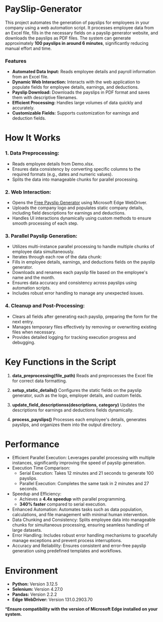 # PaySlip-Generator
This project automates the generation of payslips for employees in your company using a web automation script. It processes employee data from an Excel file, fills in the necessary fields on a payslip generator website, and downloads the payslips as PDF files. The system can generate approximately **100 payslips in around 6 minutes**, significantly reducing manual effort and time.
### Features
 - **Automated Data Input:** Reads employee details and payroll information from an Excel file.
 - **Dynamic Web Interaction:** Interacts with the web application to populate fields for employee details, earnings, and deductions.
 - **Payslip Download:** Downloads the payslips in PDF format and saves them with descriptive filenames.
 - **Efficient Processing:** Handles large volumes of data quickly and accurately.
 - **Customizable Fields:** Supports customization for earnings and deduction fields.
# How It Works
### 1. Data Preprocessing:
 - Reads employee details from Demo.xlsx.
 - Ensures data consistency by converting specific columns to the required formats (e.g., dates and numeric values).
 - Splits the data into manageable chunks for parallel processing.
### 2. Web Interaction:
 - Opens the [Free Payslip Generator](printyourcopy.com/free-payslip-generator) using Microsoft Edge WebDriver.
 - Uploads the company logo and populates static company details, including field descriptions for earnings and deductions.
 - Handles UI interactions dynamically using custom methods to ensure smooth processing of each step.
### 3. Parallel Payslip Generation:
 - Utilizes multi-instance parallel processing to handle multiple chunks of employee data simultaneously.
 - Iterates through each row of the data chunk:
 - Fills in employee details, earnings, and deductions fields on the payslip generator.
 - Downloads and renames each payslip file based on the employee's name and the month.
 - Ensures data accuracy and consistency across payslips using automation scripts.
 - Includes robust error handling to manage any unexpected issues.
### 4. Cleanup and Post-Processing:
 - Clears all fields after generating each payslip, preparing the form for the next entry.
 - Manages temporary files effectively by removing or overwriting existing files when necessary.
 - Provides detailed logging for tracking execution progress and debugging.
# Key Functions in the Script
  1. **data_preprocessing(file_path)**
     Reads and preprocesses the Excel file for correct data formatting.

  2. **setup_static_details()**
     Configures the static fields on the payslip generator, such as the logo, employer details, and custom fields.

  3. **update_field_descriptionss(descriptions, category)**
     Updates the descriptions for earnings and deductions fields dynamically.
  4. **process_payslips()**
     Processes each employee's details, generates payslips, and organizes them into the output directory.

# Performance
 - Efficient Parallel Execution: Leverages parallel processing with multiple instances, significantly improving the speed of payslip generation.
 - Execution Time Comparison:
    - Serial Execution: Takes 12 minutes and 21 seconds to generate 100 payslips.
    - Parallel Execution: Completes the same task in 2 minutes and 27 seconds.
 - Speedup and Efficiency:
    - Achieves a **4.4x speedup** with parallel programming.
    - **340% faster** compared to serial execution.
 - Enhanced Automation: Automates tasks such as data population, calculations, and file management with minimal human intervention.
 - Data Chunking and Consistency: Splits employee data into manageable chunks for simultaneous processing, ensuring seamless handling of large datasets.
 - Error Handling: Includes robust error handling mechanisms to gracefully manage exceptions and prevent process interruptions.
 - Accuracy and Reliability: Ensures consistent and error-free payslip generation using predefined templates and workflows.

# Environment
 - **Python:** Version 3.12.5
 - **Selenium:** Version 4.27.0
 - **Pandas:** Version 2.2.2
 - **Edge WebDriver:** Version 131.0.2903.70

***Ensure compatibility with the version of Microsoft Edge installed on your system.**
